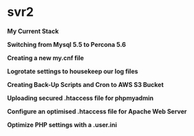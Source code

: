 # svr2

<b> My Current Stack </b>

<b>Switching from Mysql 5.5 to Percona 5.6</b>

<b>Creating a new my.cnf file</b>

<b>Logrotate settings to housekeep our log files</b>

<b> Creating Back-Up Scripts and Cron to AWS S3 Bucket</b>

<b>Uploading secured .htaccess file for phpmyadmin</b>

<b> Configure an optimised .htaccess file for Apache Web Server</b>

<b> Optimize PHP settings with a .user.ini</b>

